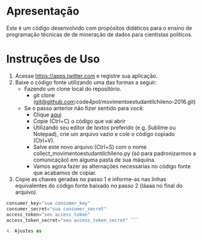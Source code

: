 # Apresentação

Este é um código desenvolvido com propósitos didáticos para o ensino de programação técnicas de de mineração de dados para cientistas políticos. 

# Instruções de Uso

1. Acesse https://apps.twitter.com e registre sua aplicação.
2. Baixe o código fonte utilizando uma das formas a seguir:
   * Fazendo um clone local do repositório. 
     * git clone (git@github.com:code4pol/movimentoestudantilchileno-2016.git)
   * Se o passo anterior não fizer sentido para você:
     * Clique [aqui](https://raw.githubusercontent.com/code4pol/movimentoestudantilchileno-2016/master/collect_movimentoestudantilchileno.py)
     * Copie (Ctrl+C) o código que vai abrir
     * Utilizando seu editor de *textos* preferido (e.g. Sublime ou Notepad), crie um arquivo vazio e cole o código copiado (Ctrl+V).
     * Salve este novo arquivo (Ctrl+S) com o nome collect_movimentoestudantilchileno.py (só para padronizarmos a comunicação) em alguma pasta de sua máquina.
     * Vamos agora fazer as alternações necessárias no código fonte que acabamos de copiar.
3. Copie as chaves geradas no passo 1 e informe-as nas linhas equivalentes do código fonte baixado no passo 2 (láaaa no final do arquivo).

```python
consumer_key="sua consumer_key"
consumer_secret="sua consumer_secret"
access_token="seu access_token"
access_token_secret="seu access_token_secret" ```

4. Ajustes as 